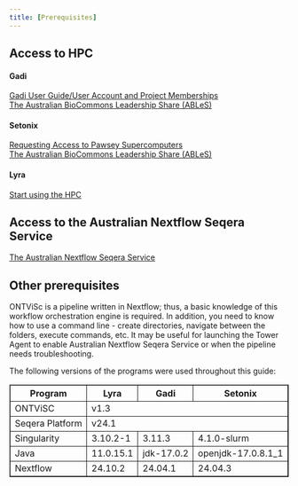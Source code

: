 ```yaml
---
title: [Prerequisites]
---
```


## Access to HPC
#### Gadi
[Gadi User Guide/User Account and Project Memberships](https://opus.nci.org.au/display/Help/1.0+User+Account+and+Project+Memberships)<br>
[The Australian BioCommons Leadership Share (ABLeS)](https://australianbiocommons.github.io/ables/index)
#### Setonix
[Requesting Access to Pawsey Supercomputers](https://support.pawsey.org.au/documentation/display/US/Requesting+Access+to+Pawsey+Supercomputers)<br>
[The Australian BioCommons Leadership Share (ABLeS)](https://australianbiocommons.github.io/ables/index)
#### Lyra
[Start using the HPC](https://eresearchqut.atlassian.net/wiki/spaces/EG/pages/1545143157/Start+using+the+HPC)

## Access to the Australian Nextflow Seqera Service
[The Australian Nextflow Seqera Service](https://www.biocommons.org.au/seqera-service)<br>

## Other prerequisites
ONTViSc is a pipeline written in Nextflow; thus, a basic knowledge of this workflow orchestration engine is required. In addition, you need to know how to use a command line - create directories, navigate between the folders, execute commands, etc. It may be useful for launching the Tower Agent to enable Australian Nextflow Seqera Service or when the pipeline needs troubleshooting.

The following versions of the programs were used throughout this guide:

<table border="1" style="border-collapse: collapse;">
    <tr>
        <th style="border: 1px solid;">Program</th>
        <th style="border: 1px solid;">Lyra</th>
        <th style="border: 1px solid;">Gadi</th>
        <th style="border: 1px solid;">Setonix</th>
    </tr>
    <tr>
        <td style="border: 1px solid;">ONTViSC</td>
        <td style="border: 1px solid;" colspan="3">v1.3</td>
    </tr>
    <tr>
        <td style="border: 1px solid;">Seqera Platform</td>
        <td style="border: 1px solid;" colspan="3">v24.1</td>
    </tr>
    <tr>
        <td style="border: 1px solid;">Singularity</td>
        <td style="border: 1px solid;">3.10.2-1</td>
        <td style="border: 1px solid;">3.11.3</td>
        <td style="border: 1px solid;">4.1.0-slurm</td>
    </tr>
    <tr>
        <td style="border: 1px solid;">Java</td>
        <td style="border: 1px solid;">11.0.15.1</td>
        <td style="border: 1px solid;">jdk-17.0.2</td>
        <td style="border: 1px solid;">openjdk-17.0.8.1_1</td>
    </tr>
    <tr>
        <td style="border: 1px solid;">Nextflow</td>
        <td style="border: 1px solid;">24.10.2</td>
        <td style="border: 1px solid;">24.04.1</td>
        <td style="border: 1px solid;">24.04.3</td>
    </tr>
</table>
